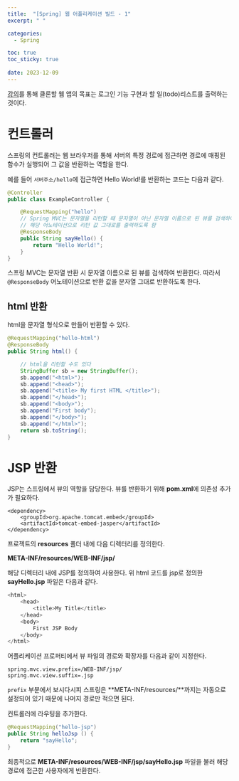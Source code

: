 ```yaml
---
title:  "[Spring] 웹 어플리케이션 빌드 - 1"
excerpt: " "

categories:
  - Spring

toc: true
toc_sticky: true
 
date: 2023-12-09
---
```


[강의](https://www.udemy.com/course/spring-boot-and-spring-framework-korean/)를 통해 클론할 웹 앱의 목표는 로그인 기능 구현과 할 일(todo)리스트를 출력하는 것이다.

# 컨트롤러

스프링의 컨트롤러는 웹 브라우저를 통해 서버의 특정 경로에 접근하면 경로에 매핑된 함수가 실행되어 그 값을 반환하는 역할을 한다. 

예를 들어 `서버주소/hello`에 접근하면 Hello World!를 반환하는 코드는 다음과 같다.

```java
@Controller
public class ExampleController {

    @RequestMapping("hello")
    // Spring MVC는 문자열을 리턴할 때 문자열이 아닌 문자열 이름으로 된 뷰를 검색하여 리턴
    // 해당 어노테이션으로 리턴 값 그대로를 출력하도록 함
    @ResponseBody
    public String sayHello() {
        return "Hello World!";
    }
}
```

스프링 MVC는 문자열 반환 시 문자열 이름으로 된 뷰를 검색하여 반환한다. 따라서 `@ResponseBody` 어노테이션으로 반환 값을 문자열 그대로 반환하도록 한다. 

## html 반환

html을 문자열 형식으로 만들어 반환할 수 있다.

```java
@RequestMapping("hello-html")
@ResponseBody
public String html() {

    // html을 리턴할 수도 있다
    StringBuffer sb = new StringBuffer();
    sb.append("<html>");
    sb.append("<head>");
    sb.append("<title> My first HTML </title>");
    sb.append("</head>");
    sb.append("<body>");
    sb.append("First body");
    sb.append("</body>");
    sb.append("</html>");
    return sb.toString();
}
```

# JSP 반환

JSP는 스프링에서 뷰의 역할을 담당한다. 뷰를 반환하기 위해 **pom.xml**에 의존성 추가가 필요하다.

```
<dependency>
    <groupId>org.apache.tomcat.embed</groupId>
    <artifactId>tomcat-embed-jasper</artifactId>
</dependency>
```

프로젝트의 **resources** 폴더 내에 다음 디렉터리를 정의한다.

**META-INF/resources/WEB-INF/jsp/**

해당 디렉터리 내에 JSP를 정의하여 사용한다. 위 html 코드를 jsp로 정의한 **sayHello.jsp** 파일은 다음과 같다.

```java
<html>
    <head>
        <title>My Title</title>
    </head>
    <body>
        First JSP Body
    </body>
</html>
```

어플리케이션 프로퍼티에서 뷰 파일의 경로와 확장자를 다음과 같이 지정한다.

```
spring.mvc.view.prefix=/WEB-INF/jsp/
spring.mvc.view.suffix=.jsp
```

`prefix` 부분에서 보시다시피 스프링은 **META-INF/resources/**까지는 자동으로 설정되어 있기 때문에 나머지 경로만 적으면 된다.

컨트롤러에 라우팅을 추가한다.

```java
@RequestMapping("hello-jsp")
public String helloJsp () {
    return "sayHello";
}
```

최종적으로 **META-INF/resources/WEB-INF/jsp/sayHello.jsp** 파일을 불러 해당 경로에 접근한 사용자에게 반환한다.